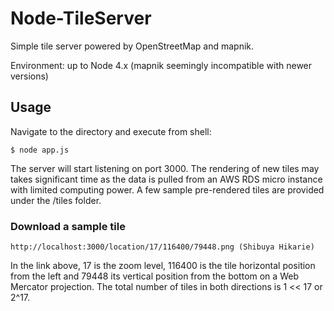 # Node-TileServer
Simple tile server powered by OpenStreetMap and mapnik. 

Environment: up to Node 4.x (mapnik seemingly incompatible with newer versions)

## Usage

Navigate to the directory and execute from shell:
```shell
$ node app.js
```
The server will start listening on port 3000. The rendering of new tiles may takes significant time as the data is pulled from an AWS RDS micro instance with limited computing power. A few sample pre-rendered tiles are provided under the /tiles folder.

### Download a sample tile

```
http://localhost:3000/location/17/116400/79448.png (Shibuya Hikarie)
```

In the link above, 17 is the zoom level, 116400 is the tile horizontal position from the left and 79448 its vertical position from the bottom on a Web Mercator projection. The total number of tiles in both directions is 1 << 17 or 2^17.
